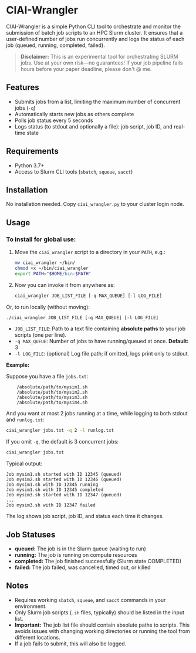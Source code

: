 # CIAI-Wrangler

CIAI-Wrangler is a simple Python CLI tool to orchestrate and monitor the submission of batch job scripts to an HPC Slurm cluster. It ensures that a user-defined number of jobs run concurrently and logs the status of each job (queued, running, completed, failed).

> **Disclaimer:**
> This is an experimental tool for orchestrating SLURM jobs. Use at your own risk—no guarantees! If your job pipeline fails hours before your paper deadline, please don't @ me.

## Features
- Submits jobs from a list, limiting the maximum number of concurrent jobs (`-q`)
- Automatically starts new jobs as others complete
- Polls job status every 5 seconds
- Logs status (to stdout and optionally a file): job script, job ID, and real-time state

## Requirements
- Python 3.7+
- Access to Slurm CLI tools (`sbatch`, `squeue`, `sacct`)

## Installation
No installation needed. Copy `ciai_wrangler.py` to your cluster login node.

## Usage

### To install for global use:

1. Move the `ciai_wrangler` script to a directory in your `PATH`, e.g.:
   ```sh
   mv ciai_wrangler ~/bin/
   chmod +x ~/bin/ciai_wrangler
   export PATH="$HOME/bin:$PATH"
   ```
2. Now you can invoke it from anywhere as:
   ```sh
   ciai_wrangler JOB_LIST_FILE [-q MAX_QUEUE] [-l LOG_FILE]
   ```

Or, to run locally (without moving):
```sh
./ciai_wrangler JOB_LIST_FILE [-q MAX_QUEUE] [-l LOG_FILE]
```


- `JOB_LIST_FILE`: Path to a text file containing **absolute paths** to your job scripts (one per line).
- `-q MAX_QUEUE`: Number of jobs to have running/queued at once. **Default:** 3
- `-l LOG_FILE`: (optional) Log file path; if omitted, logs print only to stdout.

**Example:**

Suppose you have a file `jobs.txt`:
```
    /absolute/path/to/mysim1.sh
    /absolute/path/to/mysim2.sh
    /absolute/path/to/mysim3.sh
    /absolute/path/to/mysim4.sh
```
And you want at most 2 jobs running at a time, while logging to both stdout and `runlog.txt`:



```sh
ciai_wrangler jobs.txt -q 2 -l runlog.txt
```

If you omit `-q`, the default is 3 concurrent jobs:

```sh
ciai_wrangler jobs.txt
```

Typical output:
```
Job mysim1.sh started with ID 12345 (queued)
Job mysim2.sh started with ID 12346 (queued)
Job mysim1.sh with ID 12345 running
Job mysim1.sh with ID 12345 completed
Job mysim3.sh started with ID 12347 (queued)
...
Job mysim3.sh with ID 12347 failed
```

The log shows job script, job ID, and status each time it changes.

## Job Statuses
- **queued:** The job is in the Slurm queue (waiting to run)
- **running:** The job is running on compute resources
- **completed:** The job finished successfully (Slurm state COMPLETED)
- **failed:** The job failed, was cancelled, timed out, or killed

## Notes
- Requires working `sbatch`, `squeue`, and `sacct` commands in your environment.
- Only Slurm job scripts (`.sh` files, typically) should be listed in the input list.
- **Important:** The job list file should contain absolute paths to scripts. This avoids issues with changing working directories or running the tool from different locations.
- If a job fails to submit, this will also be logged.
